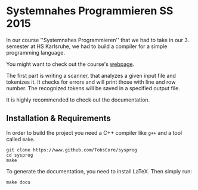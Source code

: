 # Systemnahes Programmieren SS 2015

In our course ''Systemnahes Programmieren'' that we had to take in our 3. semester at HS Karlsruhe, we had to build a compiler for a simple programming language. 

You might want to check out the course's [webpage](http://www.iwi.hs-karlsruhe.de/Intranetaccess/mhb/module/MKIB/MIB%20310/1).

The first part is writing a scanner, that analyzes a given input file and tokenizes it. It checks for errors and will print those with line and row number. The recognized tokens will be saved in a specified output file. 

It is highly recommended to check out the documentation.

## Installation & Requirements
In order to build the project you need a C++ compiler like `g++` and a tool called `make`.

```
git clone https://www.github.com/TobsCore/sysprog
cd sysprog
make
```

To generate the documentation, you need to install LaTeX.  Then simply run:

```
make docu
```

